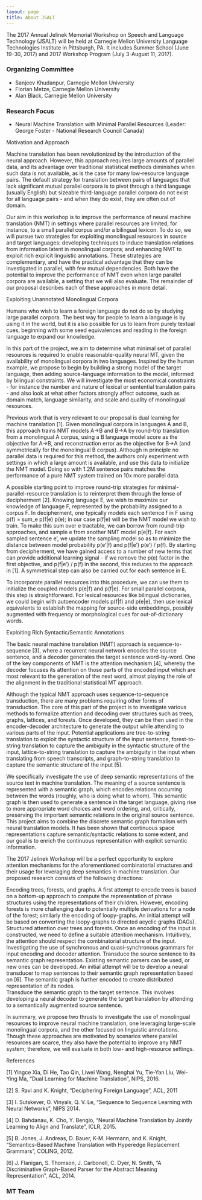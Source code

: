 ```yaml
---
layout: page
title: About JSALT
---
```


The 2017 Annual Jelinek Memorial Workshop on Speech and Language Technology (JSALT) will be held at Carnegie Mellon University Language Technologies Institute in Pittsburgh, PA.
It includes Summer School (June 19-30, 2017) and 2017 Workshop Program (July 3-August 11, 2017).

### Organizing Committee

* Sanjeev Khudanpur, Carnegie Mellon University
* Florian Metze, Carnegie Mellon University
* Alan Black, Carnegie Mellon University

### Research Focus

* Neural Machine Translation with Minimal Parallel Resources (Leader: George Foster - National Research Council Canada)

Motivation and Approach

Machine translation has been revolutionized by the introduction of the neural approach. However, this approach requires large amounts of parallel data, and its advantage over traditional statistical methods diminishes when such data is not available, as is the case for many low-resource language pairs. The default strategy for translation between pairs of languages that lack significant mutual parallel corpora is to pivot through a third language (usually English) but sizeable third-language parallel corpora do not exist for all language pairs - and when they do exist, they are often out of domain.

Our aim in this workshop is to improve the performance of neural machine translation (NMT) in settings where parallel resources are limited, for instance, to a small parallel corpus and/or a bilingual lexicon. To do so, we will pursue two strategies for exploiting monolingual resources in source and target languages: developing techniques to induce translation relations from information latent in monolingual corpora; and enhancing NMT to exploit rich explicit linguistic annotations. These strategies are complementary, and have the practical advantage that they can be investigated in parallel, with few mutual dependencies. Both have the potential to improve the performance of NMT even when large parallel corpora are available, a setting that we will also evaluate. The remainder of our proposal describes each of these approaches in more detail.

Exploiting Unannotated Monolingual Corpora

Humans who wish to learn a foreign language do not do so by studying large parallel corpora. The best way for people to learn a language is by using it in the world, but it is also possible for us to learn from purely textual cues, beginning with some seed equivalences and reading in the foreign language to expand our knowledge.

In this part of the project, we aim to determine what minimal set of parallel resources is required to enable reasonable-quality neural MT, given the availability of monolingual corpora in two languages. Inspired by the human example, we propose to begin by building a strong model of the target language, then adding source-language information to the model, informed by bilingual constraints. We will investigate the most economical constraints - for instance the number and nature of lexical or sentential translation pairs - and also look at what other factors strongly affect outcome, such as domain match, language similarity, and scale and quality of monolingual resources.

Previous work that is very relevant to our proposal is dual learning for machine translation [1]. Given monolingual corpora in languages A and B, this approach trains NMT models A→B and B→A by round-trip translation from a monolingual A corpus, using a B language model score as the objective for A→B, and reconstruction error as the objective for B→A (and symmetrically for the monolingual B corpus). Although in principle no parallel data is required for this method, the authors only experiment with settings in which a large amount is available, and use this data to initialize the NMT model. Doing so with 1.2M sentence pairs matches the performance of a pure NMT system trained on 10x more parallel data.

A possible starting point to improve round-trip strategies for minimal-parallel-resource translation is to reinterpret them through the lense of decipherment [2]. Knowing language E, we wish to maximize our knowledge of language F, represented by the probability assigned to a corpus F. In decipherment, one typically models each sentence f in F using p(f) = sum_e p(f|e) p(e); in our case p(f|e) will be the NMT model we wish to train. To make this sum over e tractable, we can borrow from round-trip approaches, and sample e from another NMT model p(e|f). For each sampled sentence e’, we update the sampling model so as to minimize the distance between model probability p(e’|f) and p(f|e’) p(e’) / p(f). By starting from decipherment, we have gained access to a number of new terms that can provide additional learning signal - if we remove the p(e) factor in the first objective, and p(f|e’) / p(f) in the second, this reduces to the approach in [1]. A symmetrical step can also be carried out for each sentence in E.

To incorporate parallel resources into this procedure, we can use them to initialize the coupled models p(e|f) and p(f|e). For small parallel corpora, this step is straightforward. For lexical resources like bilingual dictionaries, we could begin with autoencoder models p(f|f) and p(e|e), then use lexical equivalents to establish the mapping for source-side embeddings, possibly augmented with frequency or morphological cues for out-of-dictionary words.

Exploiting Rich Syntactic/Semantic Annotations

The basic neural machine translation (NMT) approach is sequence-to-sequence [3], where a recurrent neural network encodes the source sentence, and a decoder generates the target sentence word-by-word. One of the key components of NMT is the attention mechanism [4], whereby the decoder focuses its attention on those parts of the encoded input which are most relevant to the generation of the next word, almost playing the role of the alignment in the traditional statistical MT approach. 

Although the typical NMT approach uses sequence-to-sequence transduction, there are many problems requiring other forms of transduction.  The core of this part of the project is to investigate various methods to formalize attention and decoding over structures such as trees, graphs, lattices, and forests.  Once developed, they can be then used in the encoder-decoder architecture to generate the output while attending to various parts of the input. Potential applications are tree-to-string translation to exploit the syntactic structure of the input sentence, forest-to-string translation to capture the ambiguity in the syntactic structure of the input, lattice-to-string translation to capture the ambiguity in the input when translating from speech transcripts, and graph-to-string translation to capture the semantic structure of the input [5]. 
						
We specifically investigate the use of deep semantic representations of the source text in machine translation. The meaning of a source sentence is represented with a semantic graph, which encodes relations occurring between the words (roughly, who is doing what to whom). This semantic graph is then used to generate a sentence in the target language, giving rise to more appropriate word choices and word ordering, and, critically, preserving the important semantic relations in the original source sentence. This project aims to combine the discrete semantic graph formalism with neural translation models. It has been shown that continuous space representations capture semantic/syntactic relations to some extent, and our goal is to enrich the continuous representation with explicit semantic information. 

The 2017 Jelinek Workshop will be a perfect opportunity to explore attention mechanisms for the aforementioned combinatorial structures and their usage for leveraging deep semantics in machine translation. Our proposed research consists of the following directions:

Encoding trees, forests, and graphs. A first attempt to encode trees is based on a bottom-up approach to compute the representation of phrase structures using the representations of their children. However, encoding forests is more challenging due to potentially multiple derivations for a node of the forest; similarly the encoding of loopy-graphs. An initial attempt will be based on converting the loopy-graphs to directed acyclic graphs (DAGs).
Structured attention over trees and forests. Once an encoding of the input is constructed, we need to define a suitable attention mechanism. Intuitively, the attention should respect the combinatorial structure of the input.  
Investigating the use of synchronous and quasi-synchronous grammars for input encoding and decoder attention.
Transduce the source sentence to its semantic graph representation. Existing semantic parsers can be used, or new ones can be developed. An initial attempt will be to develop a neural transducer to map sentences to their semantic graph representation based on [6]. The semantic graph is further encoded to create distributed representation of its nodes.   
Transduce the semantic graph to the target sentence. This involves developing a neural decoder to generate the target translation by attending to a semantically augmented source sentence. 

In summary, we propose two thrusts to investigate the use of monolingual resources to improve neural machine translation, one leveraging large-scale monolingual corpora, and the other focused on linguistic annotations. Though these approaches are motivated by scenarios where parallel resources are scarce, they also have the potential to improve any NMT system; therefore, we will evaluate in both low- and high-resource settings.

References

[1] Yingce Xia, Di He, Tao Qin, Liwei Wang, Nenghai Yu, Tie-Yan Liu, Wei-Ying Ma, “Dual Learning for Machine Translation”, NIPS, 2016.

[2] S. Ravi and K. Knight, “Deciphering Foreign Language”, ACL, 2011

[3] I. Sutskever, O. Vinyals, Q. V. Le, “Sequence to Sequence Learning with Neural Networks”, NIPS 2014.

[4] D. Bahdanau, K. Cho, Y. Bengio, “Neural Machine Translation by Jointly Learning to Align and Translate”, ICLR, 2015.

[5] B. Jones, J. Andreas, D. Bauer, K-M. Hermann, and K. Knight, “Semantics-Based Machine Translation with Hyperedge Replacement Grammars”, COLING, 2012.

[6] J. Flanigan, S. Thomson, J. Carbonell, C. Dyer, N. Smith, “A Discriminative Graph-Based Parser for the Abstract Meaning Representation”, ACL, 2014.


### MT Team


